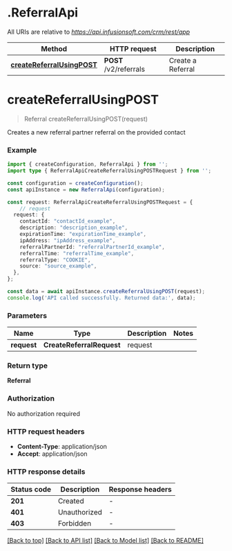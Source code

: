# .ReferralApi

All URIs are relative to *https://api.infusionsoft.com/crm/rest/app*

Method | HTTP request | Description
------------- | ------------- | -------------
[**createReferralUsingPOST**](ReferralApi.md#createReferralUsingPOST) | **POST** /v2/referrals | Create a Referral


# **createReferralUsingPOST**
> Referral createReferralUsingPOST(request)

Creates a new referral partner referral on the provided contact

### Example


```typescript
import { createConfiguration, ReferralApi } from '';
import type { ReferralApiCreateReferralUsingPOSTRequest } from '';

const configuration = createConfiguration();
const apiInstance = new ReferralApi(configuration);

const request: ReferralApiCreateReferralUsingPOSTRequest = {
    // request
  request: {
    contactId: "contactId_example",
    description: "description_example",
    expirationTime: "expirationTime_example",
    ipAddress: "ipAddress_example",
    referralPartnerId: "referralPartnerId_example",
    referralTime: "referralTime_example",
    referralType: "COOKIE",
    source: "source_example",
  },
};

const data = await apiInstance.createReferralUsingPOST(request);
console.log('API called successfully. Returned data:', data);
```


### Parameters

Name | Type | Description  | Notes
------------- | ------------- | ------------- | -------------
 **request** | **CreateReferralRequest**| request |


### Return type

**Referral**

### Authorization

No authorization required

### HTTP request headers

 - **Content-Type**: application/json
 - **Accept**: application/json


### HTTP response details
| Status code | Description | Response headers |
|-------------|-------------|------------------|
**201** | Created |  -  |
**401** | Unauthorized |  -  |
**403** | Forbidden |  -  |

[[Back to top]](#) [[Back to API list]](README.md#documentation-for-api-endpoints) [[Back to Model list]](README.md#documentation-for-models) [[Back to README]](README.md)



